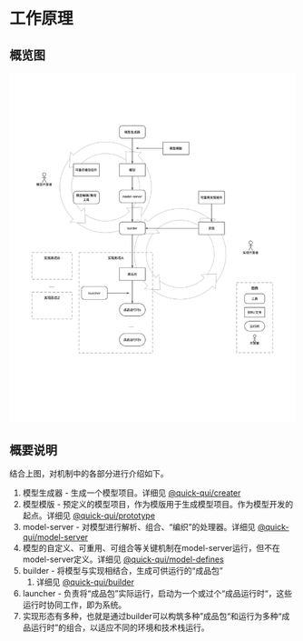 # 工作原理

## 概览图

![总体原理](./images/work.png)

## 概要说明

结合上图，对机制中的各部分进行介绍如下。

1. 模型生成器 - 生成一个模型项目。详细见 [@quick-qui/creater](http://github.com/quickqui/creater)
2. 模型模版 - 预定义的模型项目，作为模版用于生成模型项目。作为模型开发的起点。详细见 [@quick-qui/prototype](http://github.com/quickqui/prototype)
3. model-server - 对模型进行解析、组合、“编织”的处理器。详细见 [@quick-qui/model-server](http://github.com/quickqui/model-server)
4. 模型的自定义、可重用、可组合等关键机制在model-server运行，但不在model-server定义。详细见 [@quick-qui/model-defines](http://github.com/quickqui/model-defines)
5. builder - 将模型与实现相结合，生成可供运行的“成品包”
   1. 详细见 [@quick-qui/builder](http://github.com/quickqui/builder)
6. launcher - 负责将“成品包”实际运行，启动为一个或过个“成品运行时“，这些运行时协同工作，即为系统。
7. 实现形态有多种，也就是通过builder可以构筑多种”成品包“和运行为多种“成品运行时”的组合，以适应不同的环境和技术栈运行。
